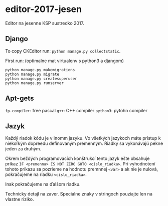 # editor-2017-jesen
Editor na jesenne KSP sustredko 2017.

## Django

To copy CKEditor run: `python manage.py collectstatic`.

First run: (optimalne mat virtualenv s python3 a djangom)

```
python manage.py makemigrations
python manage.py migrate
python manage.py createsuperuser
python manage.py runserver
```


## Apt-gets
`fp-compiler`: free pascal
`g++`: C++ compiler
`python3`: pytohn compiler


## Jazyk

Každý riadok kódu je v inomm jazyku. Vo všetkých jazykoch máte prístup k niekoľkým
dopreedu definovaným premenným. Riadky sa vykonávajú pekne jeden za druhým.

Okrem beždých programovacích konštrukcí tento jazyk ešte obsahuje príkaz `IF <premenna> IS NOT ZERO GOTO <cislo_riadka>`. Pri vyhodnotení tohoto príkazu sa pozrieme na
  hodnotu premnnej `<var>` a ak nie je nulová, pokračujeme na riadku `<cislo_riadka>`.

Inak pokračujeme na ďalšom riadku.

Technicky detajl na zaver. Specialne znaky v stringoch pouziajte len na vlastne riziko.
